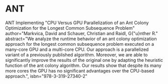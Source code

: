 # ANT
ANT 
Implementing "CPU Versus GPU Parallelization of an Ant Colony Optimization for the Longest Common Subsequence Problem" 
author="Markvica, David and Schauer, Christian and Raidl, G{\"u}nther R."
abstract="We analyze the runtime behavior of an ant colony optimization approach for the longest common subsequence problem executed on a many-core GPU and a multi-core CPU. Our approach is a parallelized variant of a previously published algorithm. Moreover, we are able to significantly improve the results of the original one by adapting the heuristic function of the ant colony algorithm. Our results show that despite its many more cores the GPU has no significant advantages over the CPU-based approach.",
isbn="978-3-319-27340-2"
